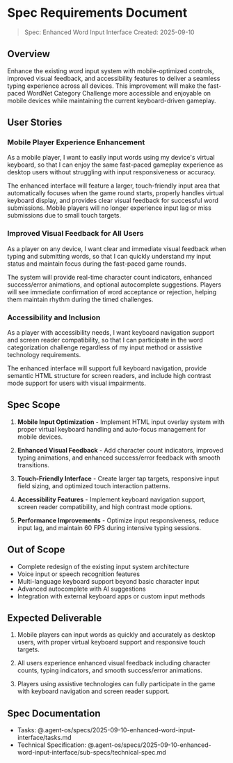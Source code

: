 # Spec Requirements Document

> Spec: Enhanced Word Input Interface
> Created: 2025-09-10

## Overview

Enhance the existing word input system with mobile-optimized controls, improved visual feedback, and accessibility features to deliver a seamless typing experience across all devices. This improvement will make the fast-paced WordNet Category Challenge more accessible and enjoyable on mobile devices while maintaining the current keyboard-driven gameplay.

## User Stories

### Mobile Player Experience Enhancement

As a mobile player, I want to easily input words using my device's virtual keyboard, so that I can enjoy the same fast-paced gameplay experience as desktop users without struggling with input responsiveness or accuracy.

The enhanced interface will feature a larger, touch-friendly input area that automatically focuses when the game round starts, properly handles virtual keyboard display, and provides clear visual feedback for successful word submissions. Mobile players will no longer experience input lag or miss submissions due to small touch targets.

### Improved Visual Feedback for All Users

As a player on any device, I want clear and immediate visual feedback when typing and submitting words, so that I can quickly understand my input status and maintain focus during the fast-paced game rounds.

The system will provide real-time character count indicators, enhanced success/error animations, and optional autocomplete suggestions. Players will see immediate confirmation of word acceptance or rejection, helping them maintain rhythm during the timed challenges.

### Accessibility and Inclusion

As a player with accessibility needs, I want keyboard navigation support and screen reader compatibility, so that I can participate in the word categorization challenge regardless of my input method or assistive technology requirements.

The enhanced interface will support full keyboard navigation, provide semantic HTML structure for screen readers, and include high contrast mode support for users with visual impairments.

## Spec Scope

1. **Mobile Input Optimization** - Implement HTML input overlay system with proper virtual keyboard handling and auto-focus management for mobile devices.

2. **Enhanced Visual Feedback** - Add character count indicators, improved typing animations, and enhanced success/error feedback with smooth transitions.

3. **Touch-Friendly Interface** - Create larger tap targets, responsive input field sizing, and optimized touch interaction patterns.

4. **Accessibility Features** - Implement keyboard navigation support, screen reader compatibility, and high contrast mode options.

5. **Performance Improvements** - Optimize input responsiveness, reduce input lag, and maintain 60 FPS during intensive typing sessions.

## Out of Scope

- Complete redesign of the existing input system architecture
- Voice input or speech recognition features
- Multi-language keyboard support beyond basic character input
- Advanced autocomplete with AI suggestions
- Integration with external keyboard apps or custom input methods

## Expected Deliverable

1. Mobile players can input words as quickly and accurately as desktop users, with proper virtual keyboard support and responsive touch targets.

2. All users experience enhanced visual feedback including character counts, typing indicators, and smooth success/error animations.

3. Players using assistive technologies can fully participate in the game with keyboard navigation and screen reader support.

## Spec Documentation

- Tasks: @.agent-os/specs/2025-09-10-enhanced-word-input-interface/tasks.md
- Technical Specification: @.agent-os/specs/2025-09-10-enhanced-word-input-interface/sub-specs/technical-spec.md